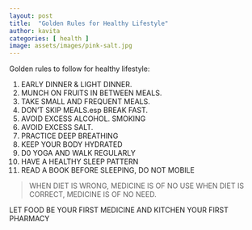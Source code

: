 ```yaml
---
layout: post
title:  "Golden Rules for Healthy Lifestyle"
author: kavita
categories: [ health ]
image: assets/images/pink-salt.jpg
---
```


Golden rules to follow for healthy lifestyle:

1. EARLY DINNER & LIGHT DINNER.
2. MUNCH ON FRUITS IN BETWEEN MEALS.
3. TAKE SMALL AND FREQUENT MEALS.
4. DON’T SKIP MEALS.esp  BREAK FAST.
5. AVOID EXCESS ALCOHOL. SMOKING 
6. AVOID EXCESS SALT.
7. PRACTICE DEEP BREATHING 
8. KEEP YOUR BODY HYDRATED
9. D0 YOGA AND WALK REGULARLY 
10. HAVE A HEALTHY SLEEP PATTERN 
11. READ A BOOK BEFORE SLEEPING, DO NOT MOBILE

> WHEN DIET IS WRONG, MEDICINE IS OF NO USE 
> WHEN DIET IS CORRECT, MEDICINE IS OF NO NEED.

LET FOOD BE YOUR FIRST MEDICINE AND KITCHEN YOUR FIRST PHARMACY 



